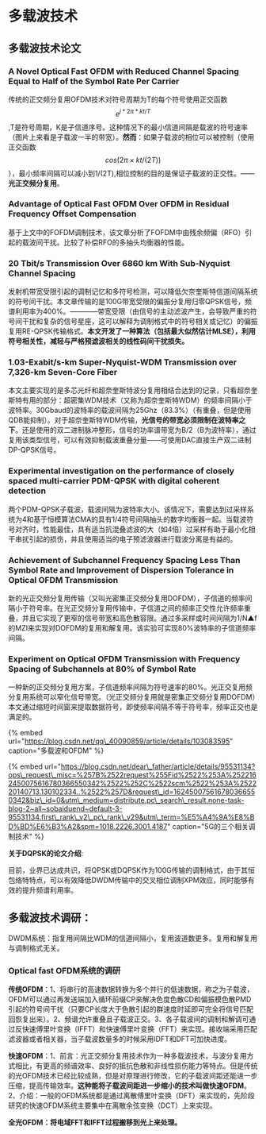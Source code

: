 # 多载波技术

## 多载波技术论文

### A Novel Optical Fast OFDM with Reduced Channel Spacing Equal to Half of the Symbol Rate Per Carrier

传统的正交频分复用OFDM技术对符号周期为T的每个符号使用正交函数$$e^{j*2\pi* kt/T}$$,T是符号周期，K是子信道序号。这种情况下的最小信道间隔是载波的符号速率（图片上来看是子载波一半的带宽）。**然而**：如果子载波的相位可以被控制（使用正交函数$$cos(2\pi×kt/(2T))$$），最小频率间隔可以减小到1/\(2T\),相位控制的目的是保证子载波的正交性。——**光正交频分复用**。

### Advantage of Optical Fast OFDM Over OFDM in Residual Frequency Offset Compensation

基于上文中的FOFDM调制技术，该文章分析了FOFDM中由残余频偏（RFO）引起的载波间干扰。比较了补偿RFO的多抽头均衡器的性能。

### 20 Tbit/s Transmission Over 6860 km With Sub-Nyquist Channel Spacing

发射机带宽受限引起的调制记忆和多符号检测，可以降低欠奈奎斯特信道间隔系统的符号间干扰。本文章传输的是100G带宽受限的偏振分复用归零QPSK信号，频谱利用率为400%。————带宽受限（由信号的主动滤波产生，会导致严重的符号间干扰和复杂的信号星座，这可以解释为调制格式中的符号相关或记忆）的偏振复用RE-QPSK传输格式。**本文开发了一种算法（包括最大似然估计MLSE），利用符号相关性，减轻与严格预滤波相关的线性码间干扰损失。**

### 1.03-Exabit/s-km Super-Nyquist-WDM Transmission over 7,326-km Seven-Core Fiber

本文主要实现的是多芯光纤和超奈奎斯特波分复用相结合达到的记录，只看超奈奎斯特有用的部分：超密集WDM技术（又称为超奈奎斯特WDM）的频率间隔小于波特率。30Gbaud的波特率的载波间隔为25Ghz（83.3%）（有重叠，但是使用QDB能抑制）。对于超奈奎斯特WDM传输，**光信号的带宽必须限制在波特率之下**。还是使用的双二进制脉冲整形，信号的功率谱带宽为B/2（B为波特率），通过复用该类型信号，可以有效抑制载波重叠分量——可使用DAC直接生产双二进制DP-QPSK信号。

### Experimental investigation on the performance of closely spaced multi-carrier PDM-QPSK with digital coherent detection

两个PDM-QPSK子载波，载波间隔为波特率大小。该情况下，需要达到过采样系统为4和基于恒模算法CMA的具有1/4符号间隔抽头的数字均衡器一起。当载波符号对齐时，性能最佳，具有适当抗混叠滤波的大（如4倍）过采样有助于最小化相干串扰引起的损伤，并且使用适当的电子预滤波器进行载波分离是有益的。

### Achievement of Subchannel Frequency Spacing Less Than Symbol Rate and Improvement of Dispersion Tolerance in Optical OFDM Transmission

新的光正交频分复用传输（又叫光密集正交频分复用DOFDM），子信道的频率间隔小于符号率。在光正交频分复用传输中，子信道之间的频率正交性允许频率重叠，并且它实现了更窄的信号带宽和高色散容限。通过多采样或时间间隔为1/N▲f的MZI来实现对DOFDM的复用和解复用。该实验可实现80%波特率的子信道频率间隔。

### Experiment on Optical OFDM Transmission with Frequency Spacing of Subchannels at 80% of Symbol Rate

一种新的正交频分复用方案，子信道频率间隔为符号速率的80%。光正交复用频分复用系统可以窄化信号带宽。（光正交频分复用就是密集正交频分复用DOFDM）本文通过缩短时间窗来提取数据符号，即使频率间隔不等于符号率，频率正交也是满足的。

{% embed url="https://blog.csdn.net/qq\_40090859/article/details/103083595" caption="多载波和OFDM" %}

{% embed url="https://blog.csdn.net/dear\_father/article/details/95531134?ops\_request\_misc=%257B%2522request%255Fid%2522%253A%2522162450075616780366550342%2522%252C%2522scm%2522%253A%252220140713.130102334..%2522%257D&request\_id=162450075616780366550342&biz\_id=0&utm\_medium=distribute.pc\_search\_result.none-task-blog-2~all~sobaiduend~default-3-95531134.first\_rank\_v2\_pc\_rank\_v29&utm\_term=%E5%A4%9A%E8%BD%BD%E6%B3%A2&spm=1018.2226.3001.4187" caption="5G的三个相关调制技术" %}



**关于DQPSK的论文介绍**:

目前，业界已达成共识，将QPSK或DQPSK作为100G传输的调制格式，由于其恒包络特特点，可以有效降低DWDM传输中的交叉相位调制XPM效应，同时能够有效的提升频谱利用率。

## 多载波技术调研：

DWDM系统：指复用间隔比WDM的信道间隔小，复用波道数更多。复用和解复用与调制格式无关。

### Optical fast OFDM系统的调研

**传统OFDM**：1、将串行的高速数据转换为多个并行的低速数据，称之为子载波，OFDM可以通过再发送端加入循环前缀CP来解决色度色散CD和偏振模色散PMD引起的符号间干扰（只要CP长度大于色散引起的群速度时延即可完全将信号匹配回恢复出来）。2、频谱允许重叠且子载波正交。3、各子载波间的调制和解调可通过反快速傅里叶变换（IFFT）和快速傅里叶变换（FFT）来实现。接收端采用匹配滤波器或者相关器，当子载波数量多的时候采用IDFT和DFT可加快进度。

**快速OFDM**：1、前言：光正交频分复用技术作为一种多载波技术，与波分复用方式相比，有更高的频谱效率、良好的抵抗色散和非线性损伤能力等特点。但是传统的光OFDM技术已经比较成熟，但是对原理进行修改，它的子载波间距还能进一步压缩，提高传输效率。**这种能将子载波间距进一步缩小的技术叫做快速OFDM**。2、介绍：一般的OFDM系统都是通过离散傅里叶变换（DFT）来实现的，先阶段研究的快速OFDM系统主要集中在离散余弦变换（DCT）上来实现。

**全光OFDM：将电域FFT和IFFT过程搬移到光上来处理。**



